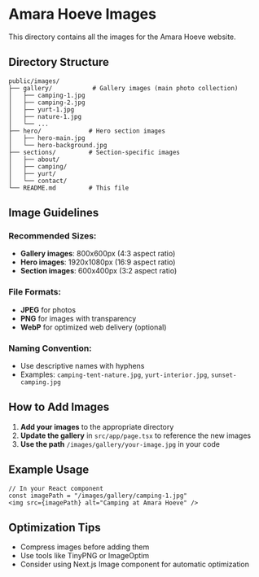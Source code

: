 # Amara Hoeve Images

This directory contains all the images for the Amara Hoeve website.

## Directory Structure

```
public/images/
├── gallery/           # Gallery images (main photo collection)
│   ├── camping-1.jpg
│   ├── camping-2.jpg
│   ├── yurt-1.jpg
│   ├── nature-1.jpg
│   └── ...
├── hero/             # Hero section images
│   ├── hero-main.jpg
│   └── hero-background.jpg
├── sections/         # Section-specific images
│   ├── about/
│   ├── camping/
│   ├── yurt/
│   └── contact/
└── README.md         # This file
```

## Image Guidelines

### Recommended Sizes:
- **Gallery images**: 800x600px (4:3 aspect ratio)
- **Hero images**: 1920x1080px (16:9 aspect ratio)
- **Section images**: 600x400px (3:2 aspect ratio)

### File Formats:
- **JPEG** for photos
- **PNG** for images with transparency
- **WebP** for optimized web delivery (optional)

### Naming Convention:
- Use descriptive names with hyphens
- Examples: `camping-tent-nature.jpg`, `yurt-interior.jpg`, `sunset-camping.jpg`

## How to Add Images

1. **Add your images** to the appropriate directory
2. **Update the gallery** in `src/app/page.tsx` to reference the new images
3. **Use the path** `/images/gallery/your-image.jpg` in your code

## Example Usage

```tsx
// In your React component
const imagePath = "/images/gallery/camping-1.jpg"
<img src={imagePath} alt="Camping at Amara Hoeve" />
```

## Optimization Tips

- Compress images before adding them
- Use tools like TinyPNG or ImageOptim
- Consider using Next.js Image component for automatic optimization
